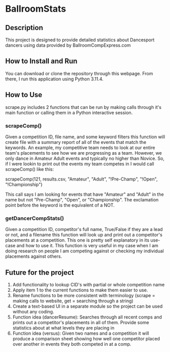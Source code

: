 # BallroomStats
## Description
This project is designed to provide detailed statistics about Dancesport dancers using data provided by BallroomCompExpress.com
## How to Install and Run
You can download or clone the repository through this webpage. From there, I run this application using Python 3.11.4.
## How to Use
scrape.py includes 2 functions that can be run by making calls through it's main function or calling them in a Python interactive session.

### scrapeComp()
Given a competition ID, file name, and some keyword filters this function will create file with a summary report of all of the events that match the keywords. An example, my competitive team needs to look at our entire team's placements to see how we are progressing as a team. However, we only dance in Amateur Adult events and typically no higher than Novice. So, if I were lookin to print out the events my team competes in I would call scrapeComp() like this:

scrapeComp(121, results.csv, "Amateur", "Adult", "!Pre-Champ", "!Open", "!Championship")

This call says I am looking for events that have "Amateur" and "Adult" in the name but not "Pre-Champ", "Open", or "Championship". The exclamation point before the keyword is the equivalent of a NOT.

### getDancerCompStats()
Given a competition ID, competitor's full name, True/False if they are a lead or not, and a filename this function will look up and print out a competitor's placements at a competition. This one is pretty self explanatory in its use-case and how to use it. This function is very useful in my case when I am doing research on people I am competing against or checking my individual placements against others.

## Future for the project
1) Add functionality to lookup CID's with partial or whole competition name
2) Apply item 1 to the current functions to make them easier to use.
3) Rename functions to be more consistent with terminology (scrape = making calls to website, get = searching through a string)
4) Create a text-based UI in a separate module so the project can be used without any coding.
5) Function idea (dancerResume): Searches through all recent comps and prints out a competitor's placements in all of them. Provide some statistics about at what levels they are placing in
6) Function idea (versus): Given two names and a competition it will produce a comparison sheet showing how well one competitor placed over another in events they both competed in at a comp. 